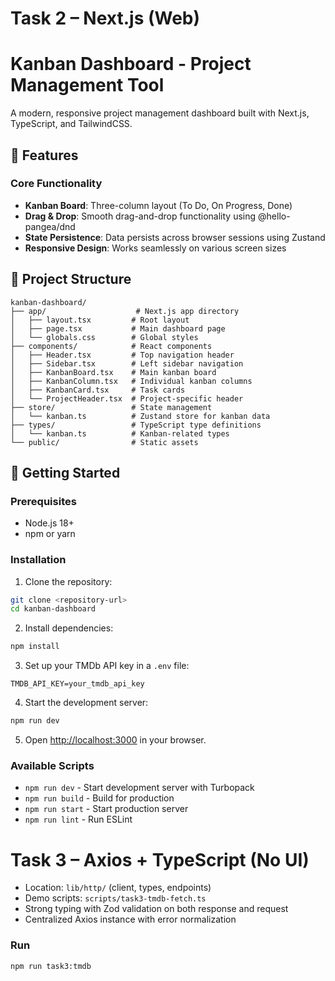 # Task 2 – Next.js (Web)

# Kanban Dashboard - Project Management Tool

A modern, responsive project management dashboard built with Next.js, TypeScript, and TailwindCSS.

## 🚀 Features

### Core Functionality

- **Kanban Board**: Three-column layout (To Do, On Progress, Done)
- **Drag & Drop**: Smooth drag-and-drop functionality using @hello-pangea/dnd
- **State Persistence**: Data persists across browser sessions using Zustand
- **Responsive Design**: Works seamlessly on various screen sizes

## 📁 Project Structure

```
kanban-dashboard/
├── app/                    # Next.js app directory
│   ├── layout.tsx         # Root layout
│   ├── page.tsx           # Main dashboard page
│   └── globals.css        # Global styles
├── components/            # React components
│   ├── Header.tsx         # Top navigation header
│   ├── Sidebar.tsx        # Left sidebar navigation
│   ├── KanbanBoard.tsx    # Main kanban board
│   ├── KanbanColumn.tsx   # Individual kanban columns
│   ├── KanbanCard.tsx     # Task cards
│   └── ProjectHeader.tsx  # Project-specific header
├── store/                 # State management
│   └── kanban.ts          # Zustand store for kanban data
├── types/                 # TypeScript type definitions
│   └── kanban.ts          # Kanban-related types
└── public/                # Static assets
```

## 🚀 Getting Started

### Prerequisites

- Node.js 18+
- npm or yarn

### Installation

1. Clone the repository:

```bash
git clone <repository-url>
cd kanban-dashboard
```

2. Install dependencies:

```bash
npm install
```

3. Set up your TMDb API key in a `.env` file:

```
TMDB_API_KEY=your_tmdb_api_key
```

4. Start the development server:

```bash
npm run dev
```

5. Open [http://localhost:3000](http://localhost:3000) in your browser.

### Available Scripts

- `npm run dev` - Start development server with Turbopack
- `npm run build` - Build for production
- `npm run start` - Start production server
- `npm run lint` - Run ESLint

# Task 3 – Axios + TypeScript (No UI)

- Location: `lib/http/` (client, types, endpoints)
- Demo scripts: `scripts/task3-tmdb-fetch.ts`
- Strong typing with Zod validation on both response and request
- Centralized Axios instance with error normalization

### Run

```bash
npm run task3:tmdb
```
